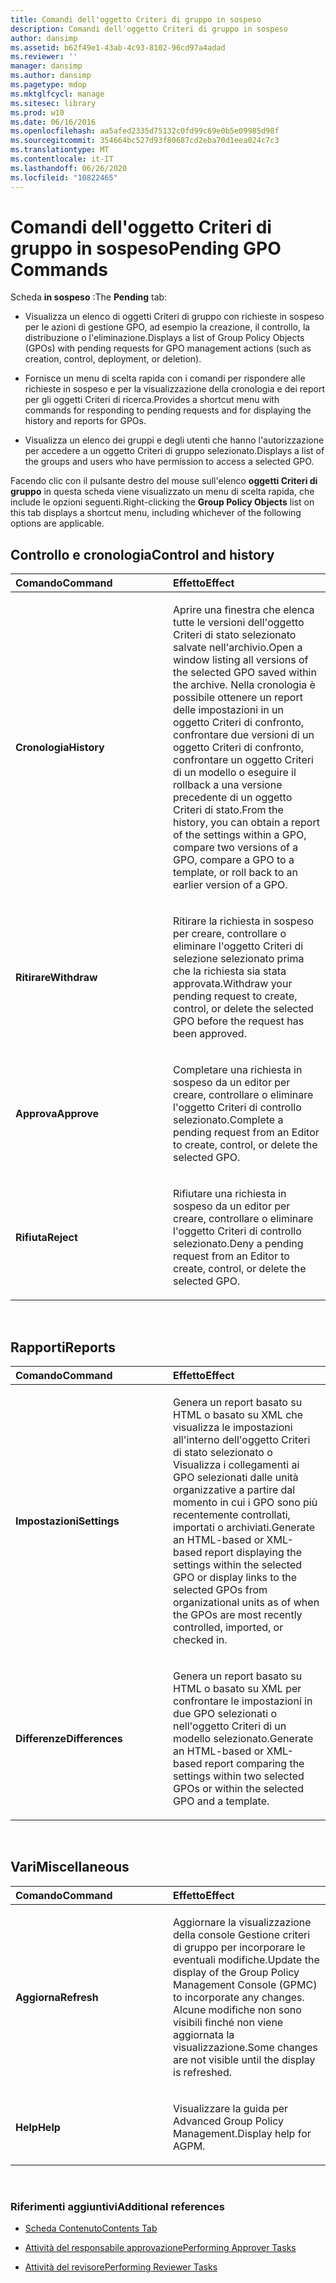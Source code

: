 ```yaml
---
title: Comandi dell'oggetto Criteri di gruppo in sospeso
description: Comandi dell'oggetto Criteri di gruppo in sospeso
author: dansimp
ms.assetid: b62f49e1-43ab-4c93-8102-96cd97a4adad
ms.reviewer: ''
manager: dansimp
ms.author: dansimp
ms.pagetype: mdop
ms.mktglfcycl: manage
ms.sitesec: library
ms.prod: w10
ms.date: 06/16/2016
ms.openlocfilehash: aa5afed2335d75132c0fd99c69e0b5e09985d98f
ms.sourcegitcommit: 354664bc527d93f80687cd2eba70d1eea024c7c3
ms.translationtype: MT
ms.contentlocale: it-IT
ms.lasthandoff: 06/26/2020
ms.locfileid: "10822465"
---
```

# <span data-ttu-id="fb822-103">Comandi dell'oggetto Criteri di gruppo in sospeso</span><span class="sxs-lookup"><span data-stu-id="fb822-103">Pending GPO Commands</span></span>


<span data-ttu-id="fb822-104">Scheda **in sospeso** :</span><span class="sxs-lookup"><span data-stu-id="fb822-104">The **Pending** tab:</span></span>

-   <span data-ttu-id="fb822-105">Visualizza un elenco di oggetti Criteri di gruppo con richieste in sospeso per le azioni di gestione GPO, ad esempio la creazione, il controllo, la distribuzione o l'eliminazione.</span><span class="sxs-lookup"><span data-stu-id="fb822-105">Displays a list of Group Policy Objects (GPOs) with pending requests for GPO management actions (such as creation, control, deployment, or deletion).</span></span>

-   <span data-ttu-id="fb822-106">Fornisce un menu di scelta rapida con i comandi per rispondere alle richieste in sospeso e per la visualizzazione della cronologia e dei report per gli oggetti Criteri di ricerca.</span><span class="sxs-lookup"><span data-stu-id="fb822-106">Provides a shortcut menu with commands for responding to pending requests and for displaying the history and reports for GPOs.</span></span>

-   <span data-ttu-id="fb822-107">Visualizza un elenco dei gruppi e degli utenti che hanno l'autorizzazione per accedere a un oggetto Criteri di gruppo selezionato.</span><span class="sxs-lookup"><span data-stu-id="fb822-107">Displays a list of the groups and users who have permission to access a selected GPO.</span></span>

<span data-ttu-id="fb822-108">Facendo clic con il pulsante destro del mouse sull'elenco **oggetti Criteri di gruppo** in questa scheda viene visualizzato un menu di scelta rapida, che include le opzioni seguenti.</span><span class="sxs-lookup"><span data-stu-id="fb822-108">Right-clicking the **Group Policy Objects** list on this tab displays a shortcut menu, including whichever of the following options are applicable.</span></span>

## <span data-ttu-id="fb822-109">Controllo e cronologia</span><span class="sxs-lookup"><span data-stu-id="fb822-109">Control and history</span></span>


<table>
<colgroup>
<col width="50%" />
<col width="50%" />
</colgroup>
<thead>
<tr class="header">
<th align="left"><span data-ttu-id="fb822-110">Comando</span><span class="sxs-lookup"><span data-stu-id="fb822-110">Command</span></span></th>
<th align="left"><span data-ttu-id="fb822-111">Effetto</span><span class="sxs-lookup"><span data-stu-id="fb822-111">Effect</span></span></th>
</tr>
</thead>
<tbody>
<tr class="odd">
<td align="left"><p><strong><span data-ttu-id="fb822-112">Cronologia</span><span class="sxs-lookup"><span data-stu-id="fb822-112">History</span></span></strong></p></td>
<td align="left"><p><span data-ttu-id="fb822-113">Aprire una finestra che elenca tutte le versioni dell'oggetto Criteri di stato selezionato salvate nell'archivio.</span><span class="sxs-lookup"><span data-stu-id="fb822-113">Open a window listing all versions of the selected GPO saved within the archive.</span></span> <span data-ttu-id="fb822-114">Nella cronologia è possibile ottenere un report delle impostazioni in un oggetto Criteri di confronto, confrontare due versioni di un oggetto Criteri di confronto, confrontare un oggetto Criteri di un modello o eseguire il rollback a una versione precedente di un oggetto Criteri di stato.</span><span class="sxs-lookup"><span data-stu-id="fb822-114">From the history, you can obtain a report of the settings within a GPO, compare two versions of a GPO, compare a GPO to a template, or roll back to an earlier version of a GPO.</span></span></p></td>
</tr>
<tr class="even">
<td align="left"><p><strong><span data-ttu-id="fb822-115">Ritirare</span><span class="sxs-lookup"><span data-stu-id="fb822-115">Withdraw</span></span></strong></p></td>
<td align="left"><p><span data-ttu-id="fb822-116">Ritirare la richiesta in sospeso per creare, controllare o eliminare l'oggetto Criteri di selezione selezionato prima che la richiesta sia stata approvata.</span><span class="sxs-lookup"><span data-stu-id="fb822-116">Withdraw your pending request to create, control, or delete the selected GPO before the request has been approved.</span></span></p></td>
</tr>
<tr class="odd">
<td align="left"><p><strong><span data-ttu-id="fb822-117">Approva</span><span class="sxs-lookup"><span data-stu-id="fb822-117">Approve</span></span></strong></p></td>
<td align="left"><p><span data-ttu-id="fb822-118">Completare una richiesta in sospeso da un editor per creare, controllare o eliminare l'oggetto Criteri di controllo selezionato.</span><span class="sxs-lookup"><span data-stu-id="fb822-118">Complete a pending request from an Editor to create, control, or delete the selected GPO.</span></span></p></td>
</tr>
<tr class="even">
<td align="left"><p><strong><span data-ttu-id="fb822-119">Rifiuta</span><span class="sxs-lookup"><span data-stu-id="fb822-119">Reject</span></span></strong></p></td>
<td align="left"><p><span data-ttu-id="fb822-120">Rifiutare una richiesta in sospeso da un editor per creare, controllare o eliminare l'oggetto Criteri di controllo selezionato.</span><span class="sxs-lookup"><span data-stu-id="fb822-120">Deny a pending request from an Editor to create, control, or delete the selected GPO.</span></span></p></td>
</tr>
</tbody>
</table>

 

## <span data-ttu-id="fb822-121">Rapporti</span><span class="sxs-lookup"><span data-stu-id="fb822-121">Reports</span></span>


<table>
<colgroup>
<col width="50%" />
<col width="50%" />
</colgroup>
<thead>
<tr class="header">
<th align="left"><span data-ttu-id="fb822-122">Comando</span><span class="sxs-lookup"><span data-stu-id="fb822-122">Command</span></span></th>
<th align="left"><span data-ttu-id="fb822-123">Effetto</span><span class="sxs-lookup"><span data-stu-id="fb822-123">Effect</span></span></th>
</tr>
</thead>
<tbody>
<tr class="odd">
<td align="left"><p><strong><span data-ttu-id="fb822-124">Impostazioni</span><span class="sxs-lookup"><span data-stu-id="fb822-124">Settings</span></span></strong></p></td>
<td align="left"><p><span data-ttu-id="fb822-125">Genera un report basato su HTML o basato su XML che visualizza le impostazioni all'interno dell'oggetto Criteri di stato selezionato o Visualizza i collegamenti ai GPO selezionati dalle unità organizzative a partire dal momento in cui i GPO sono più recentemente controllati, importati o archiviati.</span><span class="sxs-lookup"><span data-stu-id="fb822-125">Generate an HTML-based or XML-based report displaying the settings within the selected GPO or display links to the selected GPOs from organizational units as of when the GPOs are most recently controlled, imported, or checked in.</span></span></p></td>
</tr>
<tr class="even">
<td align="left"><p><strong><span data-ttu-id="fb822-126">Differenze</span><span class="sxs-lookup"><span data-stu-id="fb822-126">Differences</span></span></strong></p></td>
<td align="left"><p><span data-ttu-id="fb822-127">Genera un report basato su HTML o basato su XML per confrontare le impostazioni in due GPO selezionati o nell'oggetto Criteri di un modello selezionato.</span><span class="sxs-lookup"><span data-stu-id="fb822-127">Generate an HTML-based or XML-based report comparing the settings within two selected GPOs or within the selected GPO and a template.</span></span></p></td>
</tr>
</tbody>
</table>

 

## <span data-ttu-id="fb822-128">Vari</span><span class="sxs-lookup"><span data-stu-id="fb822-128">Miscellaneous</span></span>


<table>
<colgroup>
<col width="50%" />
<col width="50%" />
</colgroup>
<thead>
<tr class="header">
<th align="left"><span data-ttu-id="fb822-129">Comando</span><span class="sxs-lookup"><span data-stu-id="fb822-129">Command</span></span></th>
<th align="left"><span data-ttu-id="fb822-130">Effetto</span><span class="sxs-lookup"><span data-stu-id="fb822-130">Effect</span></span></th>
</tr>
</thead>
<tbody>
<tr class="odd">
<td align="left"><p><strong><span data-ttu-id="fb822-131">Aggiorna</span><span class="sxs-lookup"><span data-stu-id="fb822-131">Refresh</span></span></strong></p></td>
<td align="left"><p><span data-ttu-id="fb822-132">Aggiornare la visualizzazione della console Gestione criteri di gruppo per incorporare le eventuali modifiche.</span><span class="sxs-lookup"><span data-stu-id="fb822-132">Update the display of the Group Policy Management Console (GPMC) to incorporate any changes.</span></span> <span data-ttu-id="fb822-133">Alcune modifiche non sono visibili finché non viene aggiornata la visualizzazione.</span><span class="sxs-lookup"><span data-stu-id="fb822-133">Some changes are not visible until the display is refreshed.</span></span></p></td>
</tr>
<tr class="even">
<td align="left"><p><strong><span data-ttu-id="fb822-134">Help</span><span class="sxs-lookup"><span data-stu-id="fb822-134">Help</span></span></strong></p></td>
<td align="left"><p><span data-ttu-id="fb822-135">Visualizzare la guida per Advanced Group Policy Management.</span><span class="sxs-lookup"><span data-stu-id="fb822-135">Display help for AGPM.</span></span></p></td>
</tr>
</tbody>
</table>

 

### <span data-ttu-id="fb822-136">Riferimenti aggiuntivi</span><span class="sxs-lookup"><span data-stu-id="fb822-136">Additional references</span></span>

-   [<span data-ttu-id="fb822-137">Scheda Contenuto</span><span class="sxs-lookup"><span data-stu-id="fb822-137">Contents Tab</span></span>](contents-tab-agpm40.md)

-   [<span data-ttu-id="fb822-138">Attività del responsabile approvazione</span><span class="sxs-lookup"><span data-stu-id="fb822-138">Performing Approver Tasks</span></span>](performing-approver-tasks-agpm40.md)

-   [<span data-ttu-id="fb822-139">Attività del revisore</span><span class="sxs-lookup"><span data-stu-id="fb822-139">Performing Reviewer Tasks</span></span>](performing-reviewer-tasks-agpm40.md)

 

 





